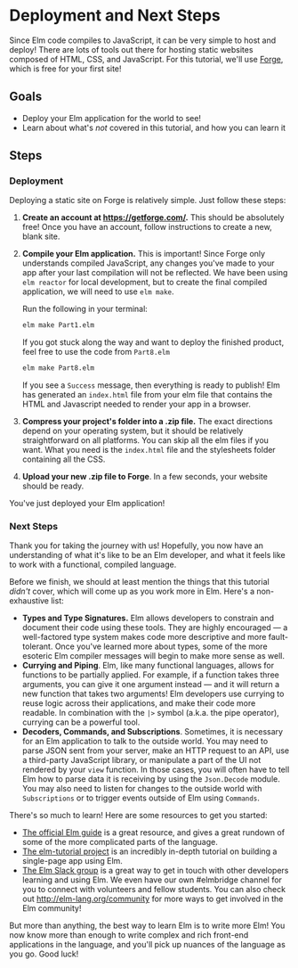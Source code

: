 # Deployment and Next Steps

Since Elm code compiles to JavaScript, it can be very simple to host and deploy! There are lots of tools out there for hosting static websites composed of HTML, CSS, and JavaScript. For this tutorial, we'll use [Forge](https://getforge.com/), which is free for your first site!

## Goals

  - Deploy your Elm application for the world to see!
  - Learn about what's *not* covered in this tutorial, and how you can learn it

## Steps

### Deployment

Deploying a static site on Forge is relatively simple. Just follow these steps:

1. **Create an account at https://getforge.com/.** This should be absolutely free! Once you have an account, follow instructions to create a new, blank site.

2. **Compile your Elm application.** This is important! Since Forge only understands compiled JavaScript, any changes you've made to your app after your last compilation will not be reflected.  We have been using `elm reactor` for local development, but to create the final compiled application, we will need to use `elm make`.

   Run the following in your terminal:

   ```sh
   elm make Part1.elm
   ```

   If you got stuck along the way and want to deploy the finished product, feel free to use the code from `Part8.elm`

   ```sh
   elm make Part8.elm
   ```

   If you see a `Success` message, then everything is ready to publish! 
   Elm has generated an `index.html` file from your elm file that contains the HTML and Javascript needed to render your app in a browser.

3. **Compress your project's folder into a .zip file.** The exact directions depend on your operating system, but it should be relatively straightforward on all platforms. You can skip all the elm files if you want. What you need is the `index.html` file and the stylesheets folder containing all the CSS.

4. **Upload your new .zip file to Forge**. In a few seconds, your website should be ready.

You've just deployed your Elm application!

### Next Steps

Thank you for taking the journey with us! Hopefully, you now have an understanding of what it's like to be an Elm developer, and what it feels like to work with a functional, compiled language.

Before we finish, we should at least mention the things that this tutorial *didn't* cover, which will come up as you work more in Elm. Here's a non-exhaustive list:

- **Types and Type Signatures.** Elm allows developers to constrain and document their code using these tools. They are highly encouraged — a well-factored type system makes code more descriptive and more fault-tolerant. Once you've learned more about types, some of the more esoteric Elm compiler messages will begin to make more sense as well.
- **Currying and Piping**. Elm, like many functional languages, allows for functions to be partially applied. For example, if a function takes three arguments, you can give it one argument instead — and it will return a new function that takes two arguments! Elm developers use currying to reuse logic across their applications, and make their code more readable. In combination with the `|>` symbol (a.k.a. the pipe operator), currying can be a powerful tool.
- **Decoders, Commands, and Subscriptions**. Sometimes, it is necessary for an Elm application to talk to the outside world. You may need to parse JSON sent from your server, make an HTTP request to an API, use a third-party JavaScript library, or manipulate a part of the UI not rendered by your `view` function. In those cases, you will often have to tell Elm how to parse data it is receiving by using the `Json.Decode` module. You may also need to listen for changes to the outside world with `Subscriptions` or to trigger events outside of Elm using `Commands`.

There's so much to learn! Here are some resources to get you started:

  - [The official Elm guide](https://guide.elm-lang.org/) is a great resource, and gives a great rundown of some of the more complicated parts of the language.
  - [The elm-tutorial project](https://www.gitbook.com/book/sporto/elm-tutorial/details) is an incredibly in-depth tutorial on building a single-page app using Elm.
  - [The Elm Slack group](http://elmlang.herokuapp.com/) is a great way to get in touch with other developers learning and using Elm. We even have our own #elmbridge channel for you to connect with volunteers and fellow students. You can also check out http://elm-lang.org/community for more ways to get involved in the Elm community!

But more than anything, the best way to learn Elm is to write more Elm! You now know more than enough to write complex and rich front-end applications in the language, and you'll pick up nuances of the language as you go. Good luck!
